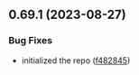 ## 0.69.1 (2023-08-27)


### Bug Fixes

* initialized the repo ([f482845](https://github.com/cerico/macfair/commit/f4828453b75267533e4025e29cde3917c2d5663c))



